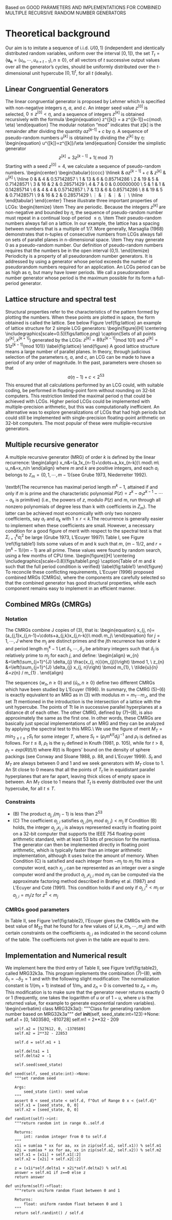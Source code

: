 Based on GOOD PARAMETERS AND IMPLEMENTATIONS FOR COMBINED MULTIPLE RECURSIVE RANDOM NUMBER GENERATORS
# Theoretical background
Our aim is to imitate a sequence of i.i.d. $U(0, 1)$ (independent and identically distributed random variables, uniform over the interval $[0, 1]$), the set $T_t = \{\mathbf{u_n} = (u_n,\cdots, u_{n+t-1}), n\geq 0\}$, of all vectors of $t$ successive output values over all the generator’s cycles, should be uniformly distributed over the $t$-dimensional unit hypercube $[0, 1]^t$, for all $t$ (ideally).
## Linear Congruential Generators
The linear congruential generator is proposed by Lehmer which is specified with non-negative integers $\eta$, $a$, and $c$. An integer seed value $z^{[0]}$ is selected, $0 \leq z^{[0]} < \eta$, and a sequence of integers $z^{[k]}$ is obtained recursively with the formula
\begin{equation}
    z^{[k]} = a z^{[k-1]}+c(mod\ \eta)
\end{equation}
The modular notation “mod” indicates that z[k] is the remainder after dividing the quantity $az^{[k–1]} + c$ by $\eta$. A sequence of pseudo-random numbers $u^{[k]}$ is obtained by dividing the $z^{[k]}$ by $\eta$:
\begin{equation}
    u^{[k]}=z^{[k]}/\eta
\end{equation}
Consider the simplistic generator
$$
z^{[k]}=3 z^{[k-1]}+1(\bmod 7)
$$
Starting with a seed $z^{[0]}=4$, we calculate a sequence of pseudo-random numbers.
\begin{center}
\begin{tabular}{cccc}
\hline$k$ & $a z^{[k-1]}+c$ & $z^{[k]}$ & $u^{[k]}$ \\
\hline 0 & & 4 & $0.57142857$ \\
1 & 13 & 6 & $0.85714286$ \\
2 & 19 & 5 & $0.71428571$ \\
3 & 16 & 2 & $0.28571429$ \\
4 & 7 & 0 & $0.00000000$ \\
5 & 1 & 1 & $0.14285714$ \\
6 & 4 & 4 & $0.57142857$ \\
7 & 13 & 6 & $0.85714286$ \\
8 & 19 & 5 & $0.71428571$ \\
9 & 16 & 2 & $0.28571429$ \\
$\vdots$ & $\vdots$ & $\vdots$ & $\vdots$ \\
\hline
\end{tabular}
\end{center}
These illustrate three important properties of LCGs:
\begin{itemize}
    \item They are periodic. Because the integers $z^{[k]}$ are non-negative and bounded by $\eta$, the sequence of pseudo-random number must repeat in a continual loop of period $\leq \eta$.
    \item Their pseudo-random numbers always fall on a lattice. In our example, the lattice has a spacing between numbers that is a multiple of 1/7. More generally, Marsaglia (1968) demonstrates that n-tuples of consecutive numbers from LCGs always fall on sets of parallel planes in n-dimensional space.
    \item They may generate 0 as a pseudo-random number. Our definition of pseudo-random numbers requires that the numbers be in the open interval (0,1).
\end{itemize}
Periodicity is a property of all pseudorandom number generators. It is addressed by using a generator whose period exceeds the number of pseudorandom numbers required for an application. An LCGs period can be as high as $\eta$, but many have lower periods. We call a pseudorandom number generator whose period is the maximum possible for its form a full-period generator.
## Lattice structure and spectral test
Structural properties refer to the characteristics of the pattern formed by plotting the numbers. When these points are plotted in space, the form obtained is called the lattice. See below Figure \ref{fig:lattice} an example of lattice structure for 2 simple LCG generators:
\begin{figure}[H]
    \centering
    \includegraphics[scale=0.5]{figs/lattice.png}
    \caption{Sets of all points ($x^{[k]}, x^{[k+1]}$) generated by the LCGs: $z^{[k]}=89z^{[k-1]}$(mod 101) and $z^{[k]}=51z^{[k-1]}$(mod 101)}
    \label{fig:lattice}
\end{figure}
A good lattice structure means a large number of parallel planes. In theory, through judicious selection of the parameters $\eta$, $a$, and $c$, an LCG can be made to have a period of any order of magnitude. In the past, parameters were chosen so that
$$
a(\eta-1)+c<2^{53}
$$
This ensured that all calculations performed by an LCG could, with suitable coding, be performed in floating-point form without rounding on 32-bit computers. This restriction limited the maximal period $\eta$ that could be achieved with LCGs. Higher period LCGs could be implemented with multiple-precision arithmetic, but this was computationally inefficient. An alternative was to explore generalizations of LCGs that had high periods but could still be implemented with single-precision floating-point arithmetic on 32-bit computers. The most popular of these were multiple-recursive generators.
## Multiple recursive generator
A multiple recursive generator (MRG) of order 
$k$ is defined by the linear recurrence:
\begin{align}
    x_n&=(a_1x_{n-1}+\cdots+a_kx_{n-k})\ mod\ m\\
    u_n&=x_n/n
\end{align}
where $m$ and $k$ are positive integers, and each $a_i$ belongs to
$\mathbb{Z}_m = \{0, 1,\cdots, m-1\}$(see Grube 1973, Niederreiter 1992).

\textbf{The recurrence has maximal period length $m^k-1$, attained if and only if $m$ is prime and the characteristic polynomial $P(z)=z^k-a_1z^{k-1}-\cdots-a_k$ is primitive} (i.e., the powers of $z$, modulo $P(z)$ and m, run through all nonzero polynomials of degree less than k with coefficients in $Z_m$). The latter can be achieved most economically with only two nonzero coefficients, say $a_r$ and $a_k$ with $1\leq r<k$.The recurrence is generally easier to implement when these coefficients are small. However, a necessary condition for a good figure of merit with respect to the spectral test is that $\Sigma_{i=1}^ka_i^2$ be large (Grube 1973, L’Ecuyer 1997)\\
Table I, see Figure \ref{fig:table1} lists some values of m and k such that $m$, $(m-1)/ 2$, and $r=(m^k-1)/(m-1)$ are all prime. These values were found by random search, using a few months
of CPU time.
\begin{figure}[H]
    \centering
    \includegraphics[scale=0.8]{figs/table1.png}
    \caption{Table of $m$ and $k$ such that the full period condition is verified}
    \label{fig:table1}
\end{figure}
To reconcile these conflicting requirements, L’Ecuyer (1996)
proposed combined MRGs (CMRGs), where the components are carefully selected so that the combined generator has good structural properties, while each component remains easy to implement in an efficient manner.
## Combined MRGs (CMRGs)
### Notation
The CMRGs combine J copies of (3), that is:
\begin{equation}
    x_{j, n}=(a_{j,1}x_{j,n-1}+\cdots+a_{j,k}x_{j,n-k})\ mod\ m_j\\
\end{equation}
for $j=1,\cdots, J$ where the $m_j$ are distinct primes and the $j$th recurrence has order $k$ and period length $m_j^k-1$ Let $\delta_1, \cdots, \delta_J$ be arbitrary integers such that $\delta_j$ is relatively prime to $m_j$ for each $j$, and define:
\begin{align}
w_{n} &=\left(\sum_{j=1}^{J} \delta_{j} \frac{x_{j, n}}{m_{j}}\right) \bmod 1, \\
z_{n} &=\left(\sum_{j=1}^{J} \delta_{j} x_{j, n}\right) \bmod m_{1}, \\
\tilde{u}_{n} &=z_{n} / m_{1} .
\end{align}

The sequences $\{w_n, n\geq0\}$ and $\{\tilde{u}_n, n\geq0\}$ define two different CMRGs which have been studied by L’Ecuyer (1996). In summary, the CMRG (5)–(6) is exactly equivalent to an MRG as in (3) with modulus $m = m_1\cdots m_J$, and the set $Tt$ mentioned in the introduction is the intersection of a lattice with the unit hypercube. The points of Tt lie in successive parallel hyperplanes at a distance dt of each other. The other CMRG, defined by (7)–(8), is also approximately the same as the first one. In other words, these CMRGs are basically just special implementations of an MRG and they can be analyzed by applying the spectral
test to this MRG.\\
We use the figure of merit $M_T = min_{2\leq t\leq T} S_t$ for some
integer $T$, where $S_t = (\rho_tm^{k/t}d_t)^{-1}$ and $\rho_t$ is defined as follows. For $t\leq8$, $\rho_t$ is the $\gamma_t$ defined in Knuth (1981, p. 105), while for $t>8$, $\rho_t=exp(R(t)/t)$ where $R(t)$ is Rogers' bound on the density of sphere packings (see Conway and Sloane 1988, p. 88, and L’Ecuyer 1999). $S_t$ and $M_T$ are always between 0 and 1 and we seek generators with $M_T$ close to 1. An St close to 0 means that all the points of $T_t$ lie in equidistant parallel hyperplanes that are far apart, leaving thick slices of empty space in between. An $M_T$ close to 1 means that $T_t$ is evenly distributed over the unit hypercube, for all $t\leq T$.
### Constraints
+ (B) The product $a_{j,i}(m_j-1)$ is less than $2^{53}$
+ (C) The coefficient $a_{j,i}$ satisfies $a_{j,i}(m_j\ mod\ a_{j,i})<m_j$ 
If Condition (B) holds, the integer $a_{j,i}x_{ j,i}$ is always represented exactly in floating point on a 32-bit computer that supports the IEEE 754 floating-point arithmetic standard, with at least 53 bits of precision for the mantissa. The generator can then be implemented directly in floating point arithmetic, which is typically faster than an integer arithmetic implementation, although it uses twice the amount of memory. When Condition (C) is satisfied and each integer from $-m_j$ to $m_j$ fits into a computer word, each $x_{j,i}$ can be represented as an integer over a single computer word and the product $a_{j,i}x_{j,i}$ mod $m_j$ can be computed via the approximate factoring method described in Bratley et al. (1987) and L'Ecuyer and Coté (1991). This condition holds if and only if $a_{j,i}^2<m_j$ or $a_{j,i}=m_j/z$ for $z^2<m_j$
### CMRGs good parameters
In Table II, see Figure \ref{fig:table2}, l'Ecuyer gives the CMRGs with the best value of $M_{32}$ that he found for a few values of $(J, k, m_1,\cdots, m_J)$ and with certain constraints on the coefficients $a_{j,i}$ as indicated in the second column of the table. The coefficients not given in the table are equal to zero.

## Implementation and Numerical result
We implement here the third entry of Table II, see Figure \ref{fig:table2}, called MRG32k3a. This program implements
the combination (7)–(8), with $\delta_1 = -\delta_2 = 1$ and with the following slight modification: The normalization constant
is $1/(m_1 + 1)$ instead of $1/m_1$, and $z_n= 0$ is converted to
$z_n=m_1$. This modification is to make sure that the generator never returns exactly 0 or 1 (frequently, one takes the logarithm of $u$ or of $1-u$, where $u$ is the returned value, for example to generate exponential random variables).
\begin{verbatim}
    class MRG32k3a():
    """Class for generating random number based on MRG32k3a"""
    def __init__(self, seed_state:int=123)->None:
        self.a1 = [0, 1403580, -810728]
        self.m1 = 2**32 - 209

        self.a2 = [527612, 0, -1370589]
        self.m2 = 2**32 - 22853

        self.d = self.m1 + 1
        
        self.delta1 = 1
        self.delta2 = -1

        self.seed(seed_state)

    def seed(self, seed_state:int)->None:
        """set random seed

        Args:
            seed_state (int): seed value
        """
        assert 0 < seed_state < self.d, f"Out of Range 0 x < {self.d}"
        self.x1 = [seed_state, 0, 0]
        self.x2 = [seed_state, 0, 0]

    def randint(self)->int:
        """return random int in range 0..self.d

        Returns:
            int: random integer from 0 to self.d
        """
        x1i = sum(aa * xx for aa, xx in zip(self.a1, self.x1)) % self.m1
        x2i = sum(aa * xx for aa, xx in zip(self.a2, self.x2)) % self.m2
        self.x1 = [x1i] + self.x1[:2]
        self.x2 = [x2i] + self.x2[:2]

        z = (x1i*self.delta1 + x2i*self.delta2) % self.m1
        answer = self.m1 if z==0 else z
        return answer

    def uniform(self)->float:
        """return uniform random float between 0 and 1

        Returns:
            float: uniform random float between 0 and 1
        """
        return self.randint() / self.d
